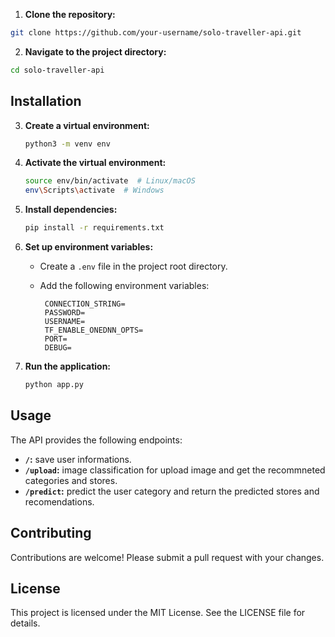 1. **Clone the repository:**

```bash
git clone https://github.com/your-username/solo-traveller-api.git

```

2. **Navigate to the project directory:**

```bash
cd solo-traveller-api
```

## Installation

3. **Create a virtual environment:**

   ```bash
   python3 -m venv env
   ```

4. **Activate the virtual environment:**

   ```bash
   source env/bin/activate  # Linux/macOS
   env\Scripts\activate  # Windows
   ```

5. **Install dependencies:**

   ```bash
   pip install -r requirements.txt
   ```

6. **Set up environment variables:**

   - Create a `.env` file in the project root directory.
   - Add the following environment variables:

     ```
      CONNECTION_STRING=
      PASSWORD=
      USERNAME=
      TF_ENABLE_ONEDNN_OPTS=
      PORT=
      DEBUG=

     ```

7. **Run the application:**
   ```bash
   python app.py
   ```

## Usage

The API provides the following endpoints:

- **`/`:** save user informations.
- **`/upload`:** image classification for upload image and get the recommneted categories and stores.
- **`/predict`:** predict the user category and return the predicted stores and recomendations.

## Contributing

Contributions are welcome! Please submit a pull request with your changes.

## License

This project is licensed under the MIT License. See the LICENSE file for details.
